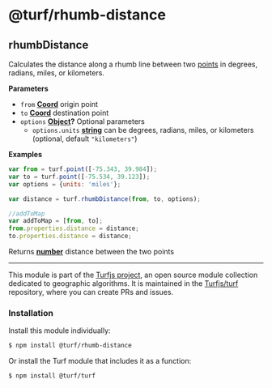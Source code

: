 # @turf/rhumb-distance

<!-- Generated by documentation.js. Update this documentation by updating the source code. -->

## rhumbDistance

Calculates the distance along a rhumb line between two [points][1] in degrees, radians,
miles, or kilometers.

**Parameters**

-   `from` **[Coord][2]** origin point
-   `to` **[Coord][2]** destination point
-   `options` **[Object][3]?** Optional parameters
    -   `options.units` **[string][4]** can be degrees, radians, miles, or kilometers (optional, default `"kilometers"`)

**Examples**

```javascript
var from = turf.point([-75.343, 39.984]);
var to = turf.point([-75.534, 39.123]);
var options = {units: 'miles'};

var distance = turf.rhumbDistance(from, to, options);

//addToMap
var addToMap = [from, to];
from.properties.distance = distance;
to.properties.distance = distance;
```

Returns **[number][5]** distance between the two points

[1]: https://tools.ietf.org/html/rfc7946#section-3.1.2

[2]: https://tools.ietf.org/html/rfc7946#section-3.1.1

[3]: https://developer.mozilla.org/docs/Web/JavaScript/Reference/Global_Objects/Object

[4]: https://developer.mozilla.org/docs/Web/JavaScript/Reference/Global_Objects/String

[5]: https://developer.mozilla.org/docs/Web/JavaScript/Reference/Global_Objects/Number

<!-- This file is automatically generated. Please don't edit it directly:
if you find an error, edit the source file (likely index.js), and re-run
./scripts/generate-readmes in the turf project. -->

---

This module is part of the [Turfjs project](http://turfjs.org/), an open source
module collection dedicated to geographic algorithms. It is maintained in the
[Turfjs/turf](https://github.com/Turfjs/turf) repository, where you can create
PRs and issues.

### Installation

Install this module individually:

```sh
$ npm install @turf/rhumb-distance
```

Or install the Turf module that includes it as a function:

```sh
$ npm install @turf/turf
```
